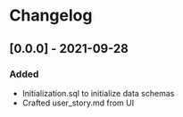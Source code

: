# Changelog

## [0.0.0] - 2021-09-28
### Added
- Initialization.sql to initialize data schemas
- Crafted user_story.md from UI